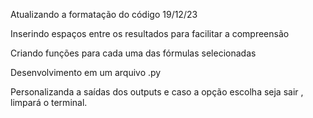 Atualizando a formatação do código 19/12/23

Inserindo espaços entre os resultados para facilitar a compreensão

Criando funções para cada uma das fórmulas selecionadas

Desenvolvimento em um arquivo .py

Personalizanda a saídas dos outputs e caso a opção escolha seja sair , limpará o terminal.

